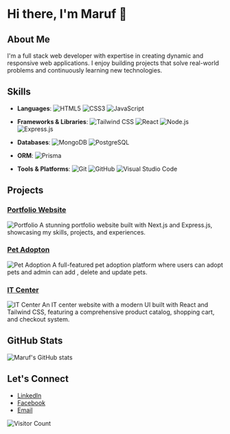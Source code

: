 # Hi there, I'm Maruf 👋

## About Me
I'm a full stack web developer with expertise in creating dynamic and responsive web applications. I enjoy building projects that solve real-world problems and continuously learning new technologies.

## Skills
- **Languages**: 
  ![HTML5](https://img.shields.io/badge/-HTML5-E34F26?style=flat&logo=html5&logoColor=white)
  ![CSS3](https://img.shields.io/badge/-CSS3-1572B6?style=flat&logo=css3&logoColor=white)
  ![JavaScript](https://img.shields.io/badge/-JavaScript-F7DF1E?style=flat&logo=javascript&logoColor=black)
  
- **Frameworks & Libraries**: 
  ![Tailwind CSS](https://img.shields.io/badge/-TailwindCSS-38B2AC?style=flat&logo=tailwind-css&logoColor=white)
  ![React](https://img.shields.io/badge/-React-61DAFB?style=flat&logo=react&logoColor=black)
  ![Node.js](https://img.shields.io/badge/-Node.js-339933?style=flat&logo=node.js&logoColor=white)
  ![Express.js](https://img.shields.io/badge/-Express.js-000000?style=flat&logo=express&logoColor=white)
  
- **Databases**: 
  ![MongoDB](https://img.shields.io/badge/-MongoDB-47A248?style=flat&logo=mongodb&logoColor=white)
  ![PostgreSQL](https://img.shields.io/badge/-PostgreSQL-336791?style=flat&logo=postgresql&logoColor=white)
  
- **ORM**: 
  ![Prisma](https://img.shields.io/badge/-Prisma-2D3748?style=flat&logo=prisma&logoColor=white)
  
- **Tools & Platforms**: 
  ![Git](https://img.shields.io/badge/-Git-F05032?style=flat&logo=git&logoColor=white)
  ![GitHub](https://img.shields.io/badge/-GitHub-181717?style=flat&logo=github&logoColor=white)
  ![Visual Studio Code](https://img.shields.io/badge/-VS%20Code-007ACC?style=flat&logo=visual-studio-code&logoColor=white)

## Projects
### [Portfolio Website](https://github.com/Maruf-Hosssen/Portfolio)
![Portfolio](https://link-to-image)
A stunning portfolio website built with Next.js and Express.js, showcasing my skills, projects, and experiences.

### [Pet Adopton](https://github.com/Maruf-Hosssen/assignment_9_client)
![Pet Adoption](https://link-to-image)
A full-featured pet adoption platform where users can adopt pets and admin can add , delete and update pets.

### [IT Center](https://github.com/Maruf-Hosssen/it-somadhan)
![IT Center](https://link-to-image)
An IT center website with a modern UI built with React and Tailwind CSS, featuring a comprehensive product catalog, shopping cart, and checkout system.

## GitHub Stats
![Maruf's GitHub stats](https://github-readme-stats.vercel.app/api?username=Maruf-Hosssen&show_icons=true&theme=radical)

## Let's Connect
- [LinkedIn](https://www.linkedin.com/in/maruf16245/)
- [Facebook](https://www.facebook.com/md.marufhasan.963)
- [Email](mailto:01780527702maruf@gmail.com)

![Visitor Count](https://visitor-badge.laobi.icu/badge?page_id=Maruf-Hosssen.Maruf-Hosssen)
